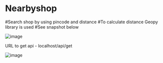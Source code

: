 # Nearbyshop


#Search shop by using pincode and distance
#To calculate distance Geopy library is used
#See snapshot below

![image](https://user-images.githubusercontent.com/68994357/118531165-2a0be500-b763-11eb-9798-7e3af9890852.png)

URL to get api - localhost/api/get

![image](https://user-images.githubusercontent.com/68994357/118531326-57f12980-b763-11eb-89f9-6e3484e03095.png)

